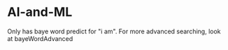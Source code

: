 # AI-and-ML
Only has baye word predict for "i am". For more advanced searching, look at bayeWordAdvanced

